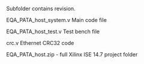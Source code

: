 Subfolder contains revision.

EQA_PATA_host_system.v
Main code file

EQA_PATA_host_test.v
Test bench file

crc.v
Ethernet CRC32 code

EQA_PATA_host.zip - full Xilinx ISE 14.7 project folder
